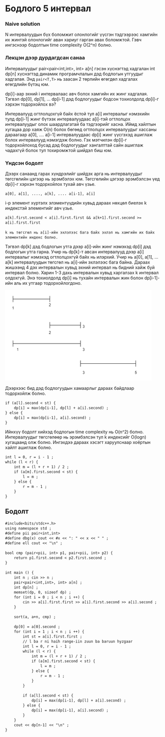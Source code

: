 # Бодлого 5 интервал 

### Naive solution 

N интервалуудын бүх боломжит олонлогийг үүсгэн тэдгээрээс хамгийн их жинтэй олонлогийг аван хариуг гарган авах боломжтой. Гэвч ингэснээр бодолтын time complexity O(2^n) болно. 

### Лекцэн дээр дурдагдсан санаа 

Интервалуудыг pair<pair<int,int>, int> a[n] гэсэн хүснэгтэд хадгалан int dp[n] хүснэгтэд динамик програмчлалын дэд бодлогын утгуудыг хадгалая. Энд ```pair<T,T>``` нь заасан 2 төрлийн өгөгдөл хадгалах өгөгдлийн бүтэц юм. 

dp[i]-аар эхний i интервалаас авч болох хамгийн их жинг хадгалая. Тэгвэл dp[0], dp[1], ... dp[i-1] дэд бодлогуудыг бодсон тохиолдолд dp[i]-г хэрхэн тодорхойлох вэ?  

Интервалууд огтлолцохгүй байх ёстой тул a[i] интервалыг нэмэхийн тулд dp[i-1] жинг бүтээх интервалуудаас a[i]-тэй огтлолцох интервалуудыг олох шаардлагатай ба тэдгээрийг хасна. Иймд хайлтын хугацаа дор хаяж O(n) болох бөгөөд огтлолцох интервалуудыг хассаны дараагаар a[0], .... a[i-1] интервалуудаас dp[i] жинг үүсгэхэд ашиглаж болох интервалууд нэмэгдэж болно. Гэх мэтчилэн dp[i]-г тодорхойлоход бусад дэд бодлогуудыг хангалттай сайн ашиглаж чадахгүй болох тул тохиромжтой шийдэл биш юм. 

### Үндсэн бодолт 

Дээрх санаанд гарах хүндрэлийг шийдэх арга нь интервалуудыг төгсгөлийн цэгээр нь эрэмбэлэх юм. Төгсгөлийн цэгээр эрэмбэлсэн үед dp[i]-г хэрхэн тодорхойлох тухай авч үзье. 
``` 
a[0], a[1], ...., a[k], .... a[i-1], a[i] 
``` 
i-р элемент хүртэлх элэментүүдийн хувьд дараах нөхцөл биелэх k индекстэй элементийг авч үзье. 

``` 
a[k].first.second < a[i].first.first && a[k+1].first.second >= a[i].first.first 

k нь төгсгөл нь a[i]-ийн эхлэлээс бага байх эхлэл нь хамгийн их байх элементийн индекс болно.  
``` 

Тэгвэл dp[k] дэд бодлогын утга дээр a[i]-ийн жинг нэмэхэд dp[i] дэд бодлогын утга гарна. Учир нь dp[k]-т авсан интервалууд дээр a[i] интервалыг нэмэхэд огтлолцохгүй байх нь илэрхий. Учир нь a[0], a[1], ... a[k] интервалуудын төгсгөл нь a[i]-ийн эхлэлээс бага байна. Дараах жишээнд 4 дэх интервалын хувьд эхний интервал нь бидний хайж буй интервал болно. Харин 1-3 дахь интервалын хувьд харгалзах k интервал олдохгүй. Энэ тохиолдолд dp[i] нь тухайн интервалын жин болон dp[i-1]-ийн аль их утгаар тодорхойлогдоно. 

![](example.png)

Дээрхээс бид дэд бодлогуудын хамаарлыг дараах байдлаар тодорхойлж болно. 
``` 
if (a[l].second < st) {
    dp[i] = max(dp[i-1], dp[l] + a[i].second) ; 
} else {
    dp[i] = max(dp[i-1], a[i].second) ; 
}
```  

Ийнхүү бодолт хийхэд бодлогын time complexity нь O(n^2) болно. Интервалуудыг төгсгөлөөр нь эрэмбэлсэн тул k индексийг O(logn) хугацаанд олж болно. Ингэхдээ дараах хэсэгт харуулснаар хоёртын хайлт ашиглаж болно. 

```
int l = 0, r = i - 1 ; 
while (l < r) {
    int m = (l + r + 1) / 2 ;
    if (a[m].first.second < st) {
        l = m ; 
    } else {
        r = m - 1 ; 
    }
}
``` 
## Бодолт 

```
#include<bits/stdc++.h>
using namespace std ;
#define pii pair<int,int>
#define dbg(x) cout << #x << ": " << x << " " ; 
#define ell cout << "\n" ; 

bool cmp (pair<pii, int> p1, pair<pii, int> p2) {
    return p1.first.second < p2.first.second ; 
}

int main () {
    int n ; cin >> n ; 
    pair<pair<int,int>, int> a[n] ; 
    int dp[n] ;
    memset(dp, 0, sizeof dp) ; 
    for (int i = 0 ; i < n ; i ++) {    
        cin >> a[i].first.first >> a[i].first.second >> a[i].second ; 
    }

    sort(a, a+n, cmp) ;
    
    dp[0] = a[0].second ; 
    for (int i = 1 ; i < n ; i ++) { 
        int st = a[i].first.first ; 
        // l ba r ni haih range-iin zuun ba baruun hyzgaar 
        int l = 0, r = i - 1 ; 
        while (l < r) {
            int m = (l + r + 1) / 2 ;
            if (a[m].first.second < st) {
                l = m ; 
            } else {
                r = m - 1 ; 
            }
        }

        if (a[l].second < st) {
            dp[i] = max(dp[i-1], dp[l] + a[i].second) ; 
        } else {
            dp[i] = max(dp[i-1], a[i].second) ; 
        }
    }
    cout << dp[n-1] << "\n" ; 
}
``` 